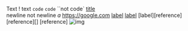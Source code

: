 Text \! text `code` ``code`` ``not code` [title](label)  
newline
not newline
*a* <https://google.com>
[label](https://google.com)
[label](https://google.com 'url')
[label][reference]
[reference][]
[reference]
![img](https://google.com)
<!-- comm
ent -->